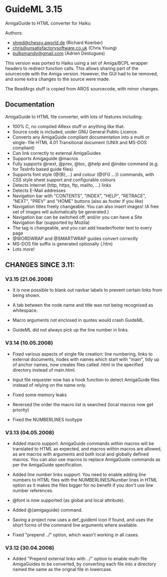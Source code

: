 # GuideML 3.15

AmigaGuide to HTML converter for Haiku

Authors:
 * shred@chessy.aworld.de (Richard Koerber)
 * chris@unsatisfactorysoftware.co.uk (Chris Young)
 * pulkomandy@gmail.com (Adrien Destugues)

This version was ported to Haiku using a set of Amiga/BCPL wrapper headers to
redirect function calls. This allows sharing part of the sourcecode with the
Amiga version. However, the GUI had to be removed, and some extra changes to the
source were made.

The ReadArgs stuff is copied from AROS sourcecode, with minor changes.

## Documentation

AmigaGuide to HTML file converter, with lots of features including:

  - 100% C, no compiled ARexx stuff or anything like that.
  - Source code is included, under GNU General Public Licence.
  - Converts any AmigaGuide compliant documentation into a multi or single-
    file HTML 4.01 Transitional document (UNIX and MS-DOS compliant)
  - Can link correctly to external AmigaGuides
  - Supports Amigaguide @macros
  - Fully supports @next, @prev, @toc, @help and @index command (e.g. for
    TexInfo based guide files)
  - Supports font style (@{B},...) and colour (@{FG ...}) commands, with
    CSS style sheet support and configurable colours
  - Detects Internet (http, https, ftp, mailto, ...) links
  - Detects E-Mail addresses
  - Navigation bar with "CONTENTS", "INDEX", "HELP", "RETRACE", "NEXT",
    "PREV" and "HOME" buttons (also as footer if you like)
  - Navigation titles freely changeable. You can also insert images!
    (A free set of images will automatically be generated.)
  - Navigation bar can be switched off, and/or you can have a Site
    Navigation Bar (supported by Mozila)
  - The <body> tag is changeable, and you can add header/footer text
    to every page
  - @WORDWRAP and @SMARTWRAP guides convert correctly
  - MS-DOS file suffix is generated optionally (.htm)
  - Lots more!


## CHANGES SINCE 3.11:

### V3.15 (21.06.2008)

* It is now possible to blank out navbar labels to prevent certain links from being shown.

* A tab between the node name and title was not being recognised as whitespace.

* Macro arguments not enclosed in quotes would crash GuideML.

* GuideML did not always pick up the line number in links.


### V3.14 (10.05.2008)

* Fixed various aspects of single file creation: line numbering, links to
  external documents, nodes with names which start with "main", tidy up of
  anchor names, now creates files called <guidename>.html in the specified
  directory instead of main.html.

* Input file requester now has a hook function to detect AmigaGuide files
  instead of relying on the name only.

* Fixed some memory leaks

* Reversed the order the macro list is searched (local macros now get
  priority)

* Fixed the NUMBERLINES tooltype


### V3.13 (04.05.2008)

* Added macro support.  AmigaGuide commands within macros will be
  translated to HTML as expected, and macros within macros are allowed,
  as are macros with arguments and both local and globally defined macros.
  You can also use macros to replace AmigaGuide commands as per the
  AmigaGuide specification.

* Added line number links support.  You need to enable adding line
  numbers to HTML files with the NUMBERLINES/Number lines in HTML option
  as it makes the files bigger for no benefit if you don't use line number
  references.

* \@font is now supported (as global and local attribute).

* Added \@{amigaguide} command.

* Saving a project now uses a def_guideml icon if found, and uses the
  short forms of the command line arguments where available.

* Fixed "prepend ../" option, which wasn't working in all cases.


### V3.12 (30.04.2008)

* Added "Prepend external links with ../" option to enable multi-file
  AmigaGuides to be converted, by converting each file into a directory
  named the same as the orignal file in lowercase.


